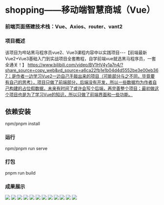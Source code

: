 # shopping——移动端智慧商城（Vue）
### 前端页面搭建技术栈：Vue、Axios、router、vant2
### 项目概述
该项目为哔站黑马程序员vue2、Vue3课程内容中以实践项目---【前端最新Vue2+Vue3基础入门到实战项目全套教程，自学前端vue就选黑马程序员，一套全通关！】 https://www.bilibili.com/video/BV1HV4y1a7n4/?share_source=copy_web&vd_source=a6ca22fb1e1b04d4d5552be3e00eb367；是作者一边学习Vue2一边自己手敲出来的项目（可能部分与之不同，毕竟要有自己的思考），项目只做了前端部分，后端没有开发，所以一些数据均为作者自己构建的占位假数据，未来有时间了或许会写个后端，再完善整个项目；最初做这个项目也是为了学习Vue的知识，所以只做了前端界面和一些功能。
## 依赖安装
npm/pnpm install
### 运行
npm/pnpm run serve

### 打包
pnpm run build
### 成果展示
<img src="https://github.com/ipen47/img/blob/main/shopping-1.png">
<img src="https://github.com/ipen47/img/blob/main/shopping-2.png">
<img src="https://github.com/ipen47/img/blob/main/shopping-3.png">
<img src="https://github.com/ipen47/img/blob/main/shopping-4.png">
<img src="https://github.com/ipen47/img/blob/main/shopping-5.png">
<img src="https://github.com/ipen47/img/blob/main/shopping-6.png">
<img src="https://github.com/ipen47/img/blob/main/shopping-7.png">
<img src="https://github.com/ipen47/img/blob/main/shopping-8.png">
<img src="https://github.com/ipen47/img/blob/main/shopping-9.png">
<img src="https://github.com/ipen47/img/blob/main/shopping-10.png">
<img src="https://github.com/ipen47/img/blob/main/shopping-11.png">
<img src="https://github.com/ipen47/img/blob/main/shopping-12.png">
